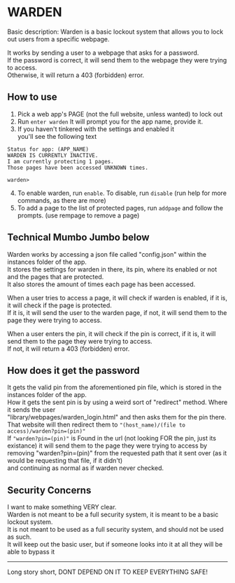 # WARDEN
Basic description: Warden is a basic lockout system that allows you to lock out users from a specific webpage.

It works by sending a user to a webpage that asks for a password.<br>
If the password is correct, it will send them to the webpage they were trying to access.<br>
Otherwise, it will return a 403 (forbidden) error.

## How to use
1. Pick a web app's PAGE (not the full website, unless wanted) to lock out
2. Run `enter warden`
It will prompt you for the app name, provide it.
3. If you haven't tinkered with the settings and enabled it<br>
you'll see the following text
```
Status for app: (APP_NAME)
WARDEN IS CURRENTLY INACTIVE.
I am currently protecting 1 pages.
Those pages have been accessed UNKNOWN times.

warden>
```
4. To enable warden, run `enable`. To disable, run `disable` (run help for more commands, as there are more)
5. To add a page to the list of protected pages, run `addpage` and follow the prompts. (use rempage to remove a page)

## Technical Mumbo Jumbo below
Warden works by accessing a json file called "config.json" within the instances folder of the app.<br>
It stores the settings for warden in there, its pin, where its enabled or not and the pages that are protected.<br>
It also stores the amount of times each page has been accessed.

When a user tries to access a page, it will check if warden is enabled, if it is, it will check if the page is protected.<br>
If it is, it will send the user to the warden page, if not, it will send them to the page they were trying to access.

When a user enters the pin, it will check if the pin is correct, if it is, it will send them to the page they were trying to access.<br>
If not, it will return a 403 (forbidden) error.

## How does it get the password
It gets the valid pin from the aforementioned pin file, which is stored in the instances folder of the app.<br>
How it gets the sent pin is by using a weird sort of "redirect" method. Where it sends the user<br>
"library/webpages/warden_login.html" and then asks them for the pin there.<br>
That website will then redirect them to `"(host_name)/(file to access)/warden?pin=(pin)"`<br>
If `"warden?pin=(pin)"` is Found in the url (not looking FOR the pin, just its existance) it will send them to the page they were trying to access by removing "warden?pin=(pin)" from the requested path that it sent over (as it would be requesting that file, if it didn't)<br>
and continuing as normal as if warden never checked.

## Security Concerns
I want to make something VERY clear.<br>
Warden is not meant to be a full security system, it is meant to be a basic lockout system.<br>
It is not meant to be used as a full security system, and should not be used as such.<br>
It will keep out the basic user, but if someone looks into it at all they will be able to bypass it<br>
<hr>
Long story short, DONT DEPEND ON IT TO KEEP EVERYTHING SAFE!<br>